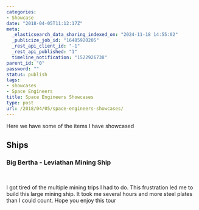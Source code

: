 ```yaml
---
categories:
- Showcase
date: "2018-04-05T11:12:17Z"
meta:
  _elasticsearch_data_sharing_indexed_on: "2024-11-18 14:55:02"
  _publicize_job_id: "16485920205"
  _rest_api_client_id: "-1"
  _rest_api_published: "1"
  timeline_notification: "1522926738"
parent_id: "0"
password: ""
status: publish
tags:
- showcases
- Space Engineers
title: Space Engineers Showcases
type: post
url: /2018/04/05/space-engineers-showcases/
---
```


Here we have some of the items I have showcased

## Ships

### Big Bertha - Leviathan Mining Ship

 

I got tired of the multiple mining trips I had to do. This frustration led me to
build this large mining ship. It took me several hours and more steel plates
than I could count. Hope you enjoy this tour
